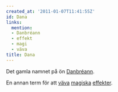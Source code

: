 ```yaml
---
created_at: '2011-01-07T11:41:55Z'
id: Dana
links:
  mention:
  - Danbréann
  - effekt
  - magi
  - väva
title: Dana
---
```


Det gamla namnet på ön [Danbréann].

En annan term för att [väva][] [magiska][] [effekter].

  [Danbréann]: Danbréann
  [väva]: väva
  [magiska]: magi
  [effekter]: effekt